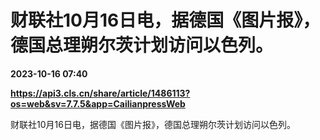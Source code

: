 # 财联社10月16日电，据德国《图片报》，德国总理朔尔茨计划访问以色列。

**2023-10-16 07:40**

**https://api3.cls.cn/share/article/1486113?os=web&sv=7.7.5&app=CailianpressWeb**

财联社10月16日电，据德国《图片报》，德国总理朔尔茨计划访问以色列。